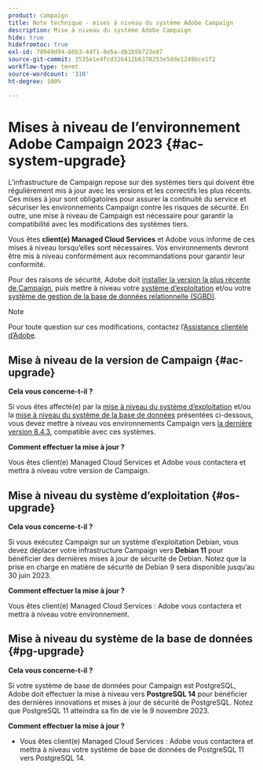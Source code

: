 ```yaml
---
product: campaign
title: Note technique - mises à niveau du système Adobe Campaign
description: Mise à niveau du système Adobe Campaign
hide: true
hidefromtoc: true
exl-id: 78949d94-60b3-44f1-8e5a-d61b5b723e87
source-git-commit: 3535e1e4fcd326412b6378253e5dde1249bce1f2
workflow-type: tm+mt
source-wordcount: '310'
ht-degree: 100%

---
```


# Mises à niveau de l’environnement Adobe Campaign 2023 {#ac-system-upgrade}

L’infrastructure de Campaign repose sur des systèmes tiers qui doivent être régulièrement mis à jour avec les versions et les correctifs les plus récents. Ces mises à jour sont obligatoires pour assurer la continuité du service et sécuriser les environnements Campaign contre les risques de sécurité. En outre, une mise à niveau de Campaign est nécessaire pour garantir la compatibilité avec les modifications des systèmes tiers.

Vous êtes **client(e) Managed Cloud Services** et Adobe vous informe de ces mises à niveau lorsqu’elles sont nécessaires. Vos environnements devront être mis à niveau conformément aux recommandations pour garantir leur conformité.

Pour des raisons de sécurité, Adobe doit [installer la version la plus récente de Campaign](#ac-upgrade), puis mettre à niveau votre [système d’exploitation](#os-upgrade) et/ou votre [système de gestion de la base de données relationnelle (SGBD)](#pg-upgrade).

>[!NOTE]
>
>Pour toute question sur ces modifications, contactez l’[Assistance clientèle d’Adobe](https://helpx.adobe.com/fr/enterprise/admin-guide.html/enterprise/using/support-for-experience-cloud.ug.html).

## Mise à niveau de la version de Campaign {#ac-upgrade}

**Cela vous concerne-t-il ?**

Si vous êtes affecté(e) par la [mise à niveau du système d’exploitation](#os-upgrade) et/ou la [mise à niveau du système de la base de données](#pg-upgrade) présentées ci-dessous, vous devez mettre à niveau vos environnements Campaign vers [la dernière version 8.4.3](../../v8/start/release-notes.md), compatible avec ces systèmes.

**Comment effectuer la mise à jour ?**

Vous êtes client(e) Managed Cloud Services et Adobe vous contactera et mettra à niveau votre version de Campaign.

## Mise à niveau du système d’exploitation {#os-upgrade}

**Cela vous concerne-t-il ?**

Si vous exécutez Campaign sur un système d’exploitation Debian, vous devez déplacer votre infrastructure Campaign vers **Debian 11** pour bénéficier des dernières mises à jour de sécurité de Debian. Notez que la prise en charge en matière de sécurité de Debian 9 sera disponible jusqu’au 30 juin 2023.

**Comment effectuer la mise à jour ?**

Vous êtes client(e) Managed Cloud Services : Adobe vous contactera et mettra à niveau votre environnement.

## Mise à niveau du système de la base de données {#pg-upgrade}

**Cela vous concerne-t-il ?**

Si votre système de base de données pour Campaign est PostgreSQL, Adobe doit effectuer la mise à niveau vers **PostgreSQL 14** pour bénéficier des dernières innovations et mises à jour de sécurité de PostgreSQL. Notez que PostgreSQL 11 atteindra sa fin de vie le 9 novembre 2023.

**Comment effectuer la mise à jour ?**

* Vous êtes client(e) Managed Cloud Services : Adobe vous contactera et mettra à niveau votre système de base de données de PostgreSQL 11 vers PostgreSQL 14.
